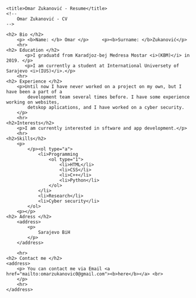 
<!-- saved from url=(0048)file:///C:/Users/InfocorePC/Desktop/example.html -->
<html><head><meta http-equiv="Content-Type" content="text/html; charset=UTF-8">
	
	<title>Omar Zukanović - Resume</title>
	<!--
		Omar Zukanović - CV
	-->
</head>
<body>

	<h2> Bio </h2>
	    <p> <b>Name: </b> Omar </p>		<p><b>Surname: </b>Zukanović</p>
	    <hr>
	<h2> Education </h2>
	       <p>I graduatd from Karadjoz-bej Medresa Mostar <i>(KBM)</i> in 2019. </p> 
		   <p>I am currently a student at International Universety of Sarajevo <i>(IUS)</i>.</p>
 	    <hr>
	<h2> Experience </h2>
	    <p>Until now I have never worked on a project on my own, but I have been a part of a 
			development team several times before. I have some experience working on websites, 
			detskop aplications, and I have worked on a cyber security.
		</p>
	    <hr>
	<h2>Interests</h2>
	    <p>I am currently interested in sftware and app development.</p>
		<hr>
	<h2>Skills</h2>
	    <p>
			</p><ol type="a">
				<li>Programming
				    <ol type="1">
				        <li>HTML</li>
					    <li>CSS</li>
					    <li>C++</li>
						<li>Python</li>
					</ol>
				</li>
				<li>Research</li>
				<li>Cyber security</li>
			</ol>
		<p></p>
	<h2> Adress </h2>
	    <address>
			<p>
				Sarajevo BiH
			</p>
		</address>
	    
	    <hr>
	<h2> Contact me </h2>
	<address>
	    <p> You can contact me via Email <a href="mailto:omarzukanovic0@gmail.com"><b>here</b></a> <br>
	    </p>
	    <hr>
    </address>

</body></html>
